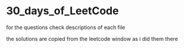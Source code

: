 # 30_days_of_LeetCode

for the questions check descriptions of each file

the solutions are copied from the leetcode window as i did them there 

